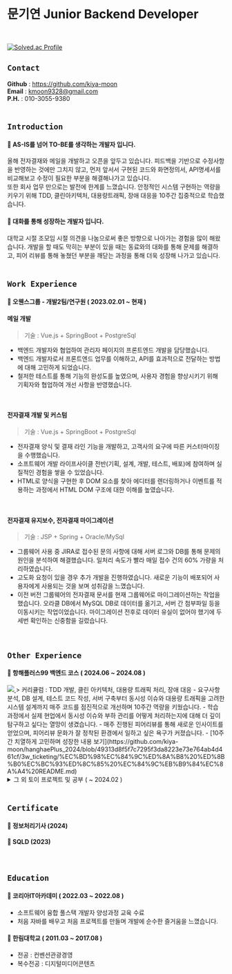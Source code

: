 # 문기연 Junior Backend Developer
<br /> 
  
[![Solved.ac Profile](http://mazassumnida.wtf/api/v2/generate_badge?boj=keeyeon)](https://solved.ac/keeyeon/)

## `Contact`
**Github** : https://github.com/kiya-moon<br />
**Email** : kmoon9328@gmail.com<br />
**P.H.** : 010-3055-9380<br />
<br />

## `Introduction`
#### 📌 AS-IS를 넘어 TO-BE를 생각하는 개발자 입니다.
올해 전자결재와 메일을 개발하고 오픈을 앞두고 있습니다. 피드백을 기반으로 수정사항을 반영하는 것에만 그치지 않고, 먼저 앞서서 구현된 코드와 화면정의서, API명세서를 비교해보고 수정이 필요한 부분을 해결해나가고 있습니다.<br />
또한 회사 업무 만으로는 발전에 한계를 느꼈습니다. 안정적인 시스템 구현하는 역량을 키우기 위해 TDD, 클린아키텍처, 대용량트래픽, 장애 대응을 10주간 집중적으로 학습했습니다.
#### 📌 대화를 통해 성장하는 개발자 입니다.
대학교 시절 조모임 시절 의견을 나눔으로써 좋은 방향으로 나아가는 경험을 많이 해왔습니다. 개발을 할 때도 막히는 부분이 있을 때는 동료와의 대화를 통해 문제를 해결하고, 피어 리뷰를 통해 놓쳤던 부분을 깨닫는 과정을 통해 더욱 성장해 나가고 있습니다.
<br /><br />     

## `Work Experience`
#### 📌 **오웬스그룹** - 개발2팀/연구원 ( 2023.02.01 ~ 현재 )
#### 메일 개발
> 기술 : Vue.js + SpringBoot + PostgreSql
- 백엔드 개발자와 협업하여 관리자 페이지의 프론트엔드 개발을 담당했습니다.
- 백엔드 개발자로서 프론트엔드 업무를 이해하고, API를 효과적으로 전달하는 방법에 대해 고민하게 되었습니다.
- 철저한 테스트를 통해 기능의 완성도를 높였으며, 사용자 경험을 향상시키기 위해 기획자와 협업하여 개선 사항을 반영했습니다.
<br />

#### 전자결재 개발 및 커스텀
> 기술 : Vue.js + SpringBoot + PostgreSql
- 전자결재 양식 및 결재 라인 기능을 개발하고, 고객사의 요구에 따른 커스터마이징을 수행했습니다.
- 소프트웨어 개발 라이프사이클 전반(기획, 설계, 개발, 테스트, 배포)에 참여하며 실질적인 경험을 쌓을 수 있었습니다.
- HTML로 양식을 구현한 후 DOM 요소를 찾아 에디터를 렌더링하거나 이벤트를 적용하는 과정에서 HTML DOM 구조에 대한 이해를 높였습니다.
<br />

#### 전자결재 유지보수, 전자결재 마이그레이션
> 기술 : JSP + Spring + Oracle/MySql
- 그룹웨어 사용 중 JIRA로 접수된 문의 사항에 대해 서버 로그와 DB를 통해 문제의 원인을 분석하여 해결했습니다. 일처리 속도가 빨라 매일 접수 건의 60% 가량을 처리하였습니다.
- 고도화 요청이 있을 경우 추가 개발을 진행하였습니다. 새로운 기능이 배포되어 사용자에게 사용되는 것을 보며 성취감을 느꼈습니다.
- 이전 버전 그룹웨어의 전자결재 문서를 현재 그룹웨어로 마이그레이션하는 작업을 했습니다. 오라클 DB에서 MySQL DB로 데이터를 옮기고, 서버 간 첨부파일 등을 이동시키는 작업이었습니다. 마이그레이션 전후로 데이터 유실이 없어야 했기에 두 세번 확인하는 신중함을 길렀습니다.
<br />  

## `Other Experience`
#### 📌 항해플러스99 백엔드 코스 ( 2024.06 ~ 2024.08 ) <a href="https://hhpluscertificateofcompletion.oopy.io/">
  <img src="https://static.spartacodingclub.kr/hanghae99/plus/completion/badge_black.svg" />
</a>
> 커리큘럼 : TDD 개발, 클린 아키텍처, 대용량 트래픽 처리, 장애 대응
- 요구사항 분석, DB 설계, 테스트 코드 작성, 서버 구축부터 동시성 이슈와 대용량 트래픽을 고려한 시스템 설계까지 매주 코드를 점진적으로 개선하며 10주간 역량을 키웠습니다.
- 학습 과정에서 실제 현업에서 동시성 이슈와 부하 관리를 어떻게 처리하는지에 대해 더 깊이 탐구하고 싶다는 열망이 생겼습니다.
- 매주 진행된 피어리뷰를 통해 새로운 인사이트를 얻었으며, 피어리뷰 문화가 잘 정착된 환경에서 일하고 싶은 욕구가 커졌습니다.
- [10주간 치열하게 고민하며 성장한 내용 보기](https://github.com/kiya-moon/hanghaePlus_2024/blob/49313d8f5f7c7295f3da8223e73e764ab4d461cf/3w_ticketing/%EC%BD%98%EC%84%9C%ED%8A%B8%20%ED%8B%B0%EC%BC%93%ED%8C%85%20%EC%84%9C%EB%B9%84%EC%8A%A4%20README.md)
<br />

<details>
<summary>그 외 토이 프로젝트 및 공부 ( ~ 2024.02 )</summary>  

#### 📌 팀 프로젝트 - 휴대폰 판매 사이트 MZT ( 2023.11 ~ 2024.02, 3명 )
> 기술 : JAVA, Spring Boot, JPA, HTML5, CSS3, JavaScript
- 회원삭제 시 회원 테이블과 주문 테이블이 외래키 관계여서 이슈가 발생했습니다. CASCADE를 사용할 수도 있었지만 데이터 정합성에 문제가 생길 것을 염려해 주문 테이블과 회원 테이블에서 각각 데이터를 차례대로 삭제하는 방법을 택했습니다. 현재 시점에서는 아쉬움이 많이 남는 프로젝트 입니다. 
- [프로젝트 상세 설명](https://github.com/kiya-moon/MZTelecom.git)

#### 📌 Vue.js 공부 ( 2023.11 ~ 2023.12 ) 

#### 📌 팀 프로젝트 - 런드리고 웹사이트 ( 2022.08 ~ 2022.10, 4명)
> 기술 : JAVA, SPRING, MyBatis, MySQL, HTML5, CSS3, JavaScript<br>
- 웹사이트로도 빨래를 신청할 수 있는 기능을 구현하여 사용자 접근성이 향상을 목표로 웹사이트 버전을 제작했습니다.
- [프로젝트 상세 설명](https://github.com/kiya-moon/Laundrygo_project.git)

#### 📌 스프링의 정석 - 남궁성 ( 2022.08 ~ 2022.09 )
- 학원에서 배운 내용이 부족하다고 느껴, 동기들과 함께 스터디를 구성해 스프링 프레임워크의 심화 학습을 진행했습니다.

#### 📌 팀 프로젝트 - 여행플래너 ( 2022.05 ~ 2022.07, 7명 )
> 기술 : JAVA8, MyBatis, Oracle, HTML5, CSS3, JQuery, JavaScript, JSP(MVC2), OpenAPI<br>
- 학원 졸업 프로젝트로 여행 플래너 웹사이트를 개발했습니다.
- [프로젝트 상세 설명](https://github.com/kiya-moon/JSP-project.git)
  
#### 📌 팀 프로젝트 - 주차 정산 프로그램 ( 2022.05 ~ 2022.06, 5명 )
> 기술 : JAVA8, JDBC, Oracle<br>
- 학원에서 배운 JDBC를 활용해서 간단한 토이프로젝트를 동기들과 따로 진행해보며 공부했습니다.
- [프로젝트 상세 설명](https://github.com/kiya-moon/Second-Java-Project.git)
    
#### 📌 CS 발표 <OSI 7Layers>
- 학원에서 지원하여 OSI 7계층에 대해 공부하고 발표했습니다.
- [상세보기](https://turtlemoon.tistory.com/118)
     
#### 📌 개인 프로젝트 - 방 탈출 게임 ( 2022.04 )
> 기술 : JAVA8
- 자바로 처음 만들어본 프로젝트입니다.
- [프로젝트 상세 설명](https://turtlemoon.tistory.com/65?category=1091485t)
      
#### 📌 수업 복습 및 백준 문제 풀이 스터디 ( 2022.03 )
<br />
</details>
<br />

## `Certificate`
#### 📌 정보처리기사 (2024)
#### 📌 SQLD (2023)
<br />    

## `Education`
#### 📌 코리아IT아카데미 ( 2022.03 ~ 2022.08 )
- 소프트웨어 융합 풀스택 개발자 양성과정 교육 수료
- 처음 자바를 배우고 처음 프로젝트를 만들며 개발에 순수한 즐거움을 느꼈습니다.

#### 📌 한림대학교 ( 2011.03 ~ 2017.08 )
- 전공 : 컨벤션관광경영
- 복수전공 : 디지털미디어콘텐츠
